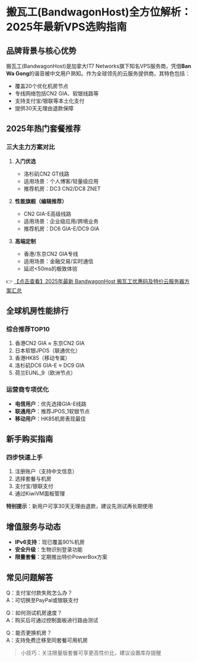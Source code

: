 # 搬瓦工(BandwagonHost)全方位解析：2025年最新VPS选购指南

## 品牌背景与核心优势

搬瓦工(BandwagonHost)是加拿大IT7 Networks旗下知名VPS服务商，凭借**Ban Wa Gong**的谐音被中文用户熟知。作为全球领先的云服务提供商，其特色包括：

- 覆盖20个优化机房节点
- 专线网络包括CN2 GIA、软银线路等
- 支持支付宝/银联等本土化支付
- 提供30天无理由退款保障

## 2025年热门套餐推荐

### 三大主力方案对比

1. **入门优选**  
   - 洛杉矶CN2 GT线路
   - 适用场景：个人博客/轻量级应用
   - 推荐机房：DC3 CN2/DC8 ZNET

2. **性能旗舰（编辑推荐）**  
   - CN2 GIA-E高级线路
   - 适用场景：企业级应用/跨境业务
   - 推荐机房：DC6 GIA-E/DC9 GIA

3. **高端定制**  
   - 香港/东京CN2 GIA专线
   - 适用场景：金融交易/实时通信
   - 延迟<50ms的极致体验

👉 [【点击查看】2025年最新 BandwagonHost 搬瓦工优惠码及特价云服务器方案汇总](https://bit.ly/banwagon)

## 全球机房性能排行

### 综合推荐TOP10
1. 香港CN2 GIA ≈ 东京CN2 GIA
2. 日本软银JPOS（联通优化）
3. 香港HK85（移动专属）
4. 洛杉矶DC6 GIA-E ≈ DC9 GIA
5. 荷兰EUNL_9（欧洲节点）

### 运营商专项优化
- **电信用户**：优先选择GIA-E线路
- **联通用户**：推荐JPOS_1软银节点
- **移动用户**：HK85机房表现最佳

## 新手购买指南
### 四步快速上手
1. 注册账户（支持中文信息）
2. 选择套餐与机房
3. 支付宝/银联支付
4. 通过KiwiVM面板管理

**特别提示**：新用户可享30天无理由退款，建议先测试再长期使用

## 增值服务与动态
- **IPv6支持**：现已覆盖90%机房
- **安全升级**：生物识别登录功能
- **限量套餐**：定期推出特价PowerBox方案

## 常见问题解答
Q：支付宝付款失败怎么办？  
A：可切换至PayPal或银联支付  

Q：如何测试机房速度？  
A：购买后可通过控制面板进行路由测试  

Q：能否更换机房？  
A：支持免费迁移至同套餐可用机房

> 小技巧：关注限量版套餐可享更高性价比，建议设置库存提醒